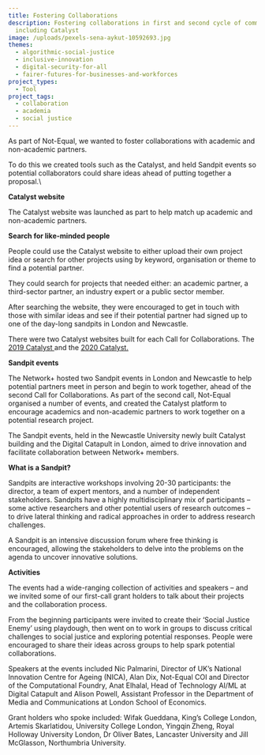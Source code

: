 ```yaml
---
title: Fostering Collaborations
description: Fostering collaborations in first and second cycle of commissioning
  including Catalyst
image: /uploads/pexels-sena-aykut-10592693.jpg
themes:
  - algorithmic-social-justice
  - inclusive-innovation
  - digital-security-for-all
  - fairer-futures-for-businesses-and-workforces
project_types:
  - Tool
project_tags:
  - collaboration
  - academia
  - social justice
---
```

As part of Not-Equal, we wanted to foster collaborations with academic and non-academic partners. 

To do this we created tools such as the Catalyst, and held Sandpit events so potential collaborators could share ideas ahead of putting together a proposal.\

**Catalyst website**

The Catalyst website was launched as part to help match up academic and non-academic partners.

**Search for like-minded people**

People could use the Catalyst website to either upload their own project idea or search for other projects using by keyword, organisation or theme to find a potential partner. 

They could search for projects that needed either: an academic partner, a third-sector partner, an industry expert or a public sector member.  

After searching the website, they were encouraged to get in touch with those with similar ideas and see if their potential partner had signed up to one of the day-long sandpits in London and Newcastle. 

There were two Catalyst websites built for each Call for Collaborations. The [2019 Catalyst ](https://catalyst-2019.not-equal.tech/)and the [2020 Catalyst.](https://catalyst.not-equal.tech/)

**Sandpit events**

The Network+ hosted two Sandpit events in London and Newcastle to help potential partners meet in person and begin to work together, ahead of the second Call for Collaborations. As part of the second call, Not-Equal organised a number of events, and created the Catalyst platform to encourage academics and non-academic partners to work together on a potential research project.

The Sandpit events, held in the Newcastle University newly built Catalyst building and the Digital Catapult in London, aimed to drive innovation and facilitate collaboration between Network+ members.

**What is a Sandpit?** 

Sandpits are interactive workshops involving 20-30 participants: the director, a team of expert mentors, and a number of independent stakeholders. Sandpits have a highly multidisciplinary mix of participants – some active researchers and other potential users of research outcomes – to drive lateral thinking and radical approaches in order to address research challenges. 

A Sandpit is an intensive discussion forum where free thinking is encouraged, allowing the stakeholders to delve into the problems on the agenda to uncover innovative solutions. 

**Activities** 

The events had a wide-ranging collection of activities and speakers – and we invited some of our first-call grant holders to talk about their projects and the collaboration process.

From the beginning participants were invited to create their ‘Social Justice Enemy’ using playdough, then went on to work in groups to discuss critical challenges to social justice and exploring potential responses. People were encouraged to share their ideas across groups to help spark potential collaborations. 

Speakers at the events included Nic Palmarini, Director of UK’s National Innovation Centre for Ageing (NICA), Alan Dix, Not-Equal COI and Director of the Computational Foundry, Anat Elhalal, Head of Technology AI/ML at Digital Catapult and Alison Powell, Assistant Professor in the Department of Media and Communications at London School of Economics. 

Grant holders who spoke included: Wifak Gueddana, King’s College London, Artemis Skarlatidou, University College London, Yingqin Zheng, Royal Holloway University London, Dr Oliver Bates, Lancaster University and Jill McGlasson, Northumbria University.